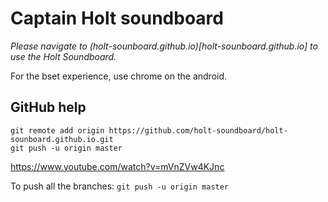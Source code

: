 # Captain Holt soundboard

*Please navigate to (holt-sounboard.github.io)[holt-sounboard.github.io] to use the Holt Soundboard.*

For the bset experience, use chrome on the android.


## GitHub help
```
git remote add origin https://github.com/holt-soundboard/holt-sounboard.github.io.git
git push -u origin master
```
https://www.youtube.com/watch?v=mVnZVw4KJnc

To push all the branches: `git push -u origin master`